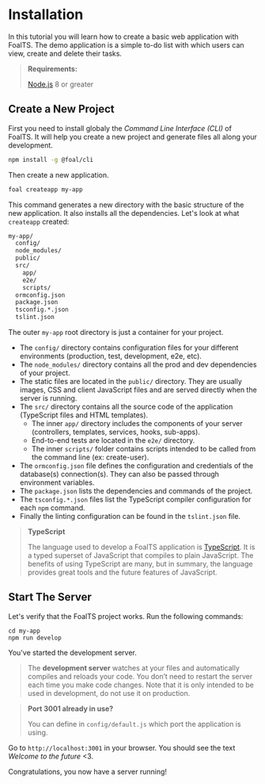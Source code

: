 # Installation

In this tutorial you will learn how to create a basic web application with FoalTS. The demo application is a simple to-do list with which users can view, create and delete their tasks.

> **Requirements:**
>
> [Node.js](https://nodejs.org/en/) 8 or greater

## Create a New Project

First you need to install globaly the *Command Line Interface (CLI)* of FoalTS. It will help you create a new project and generate files all along your development.

```bash
npm install -g @foal/cli
```

Then create a new application.

```bash
foal createapp my-app
```

This command generates a new directory with the basic structure of the new application. It also installs all the dependencies. Let's look at what `createapp` created:

```bash
my-app/
  config/
  node_modules/
  public/
  src/
    app/
    e2e/
    scripts/
  ormconfig.json
  package.json
  tsconfig.*.json
  tslint.json
```

The outer `my-app` root directory is just a container for your project.
- The `config/` directory contains configuration files for your different environments (production, test, development, e2e, etc).
- The `node_modules/` directory contains all the prod and dev dependencies of your project.
- The static files are located in the `public/` directory. They are usually images, CSS and client JavaScript files and are served directly when the server is running.
- The `src/` directory contains all the source code of the application (TypeScript files and HTML templates).
  - The inner `app/` directory includes the components of your server (controllers, templates, services, hooks, sub-apps).
  - End-to-end tests are located in the `e2e/` directory.
  - The inner `scripts/` folder contains scripts intended to be called from the command line (ex: create-user).
- The `ormconfig.json` file defines the configuration and credentials of the database(s) connection(s). They can also be passed through environment variables.
- The `package.json` lists the dependencies and commands of the project.
- The `tsconfig.*.json` files list the TypeScript compiler configuration for each `npm` command.
- Finally the linting configuration can be found in the `tslint.json` file.

> **TypeScript**
>
> The language used to develop a FoalTS application is [TypeScript](https://www.typescriptlang.org/). It is a typed superset of JavaScript that compiles to plain JavaScript. The benefits of using TypeScript are many, but in summary, the language provides great tools and the future features of JavaScript.

## Start The Server

Let's verify that the FoalTS project works. Run the following commands:

```
cd my-app
npm run develop
```

You've started the development server.

> The **development server** watches at your files and automatically compiles and reloads your code. You don’t need to restart the server each time you make code changes. Note that it is only intended to be used in development, do not use it on production.


> **Port 3001 already in use?**
>
> You can define in `config/default.js` which port the application is using.

Go to `http://localhost:3001` in your browser. You should see the text *Welcome to the future* <3.

Congratulations, you now have a server running!
